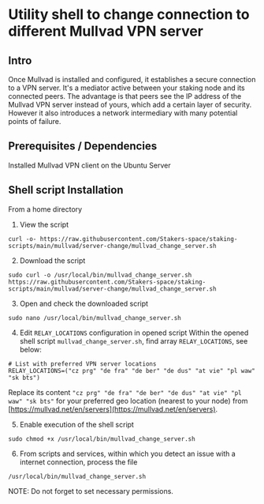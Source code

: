 # Utility shell to change connection to different Mullvad VPN server

## Intro
Once Mullvad is installed and configured, it establishes a secure connection to a VPN server. It's a mediator active between your staking node and its connected peers. The advantage is that peers see the IP address of the Mullvad VPN server instead of yours, which add a certain layer of security. However it also introduces a network intermediary with many potential points of failure.

## Prerequisites / Dependencies
Installed Mullvad VPN client on the Ubuntu Server

## Shell script Installation
From a home directory
1. View the script
```
curl -o- https://raw.githubusercontent.com/Stakers-space/staking-scripts/main/mullvad/server-change/mullvad_change_server.sh

```
2. Download the script
```
sudo curl -o /usr/local/bin/mullvad_change_server.sh https://raw.githubusercontent.com/Stakers-space/staking-scripts/main/mullvad/server-change/mullvad_change_server.sh
```

3. Open and check the downloaded script
```
sudo nano /usr/local/bin/mullvad_change_server.sh
```

4. Edit `RELAY_LOCATIONS` configuration in opened script
Within the opened shell script `mullvad_change_server.sh`, find array `RELAY_LOCATIONS`, see below:
```
# List with preferred VPN server locations
RELAY_LOCATIONS=("cz prg" "de fra" "de ber" "de dus" "at vie" "pl waw" "sk bts")
```
Replace its content `"cz prg" "de fra" "de ber" "de dus" "at vie" "pl waw" "sk bts"` for your preferred geo location (nearest to your node) from [https://mullvad.net/en/servers](https://mullvad.net/en/servers).


5. Enable execution of the shell script
```
sudo chmod +x /usr/local/bin/mullvad_change_server.sh
```

6. From scripts and services, within which you detect an issue with a internet connection, process the file
```
/usr/local/bin/mullvad_change_server.sh
```
NOTE: Do not forget to set necessary permissions.